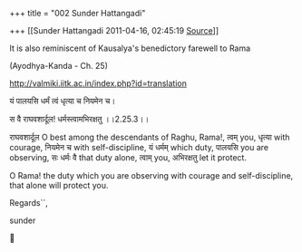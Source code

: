 +++
title = "002 Sunder Hattangadi"

+++
[[Sunder Hattangadi	2011-04-16, 02:45:19 [Source](https://groups.google.com/g/samskrita/c/f6bii_DPAdM)]]





It is also reminiscent of Kausalya's benedictory farewell to Rama

(Ayodhya-Kanda - Ch. 25)





<http://valmiki.iitk.ac.in/index.php?id=translation>



यं पालयसि धर्मं त्वं धृत्या च नियमेन च।  
  
स वै राघवशार्दूल! धर्मस्त्वामभिरक्षतु ।।2.25.3।।  
  
राघवशार्दूल O best among the descendants of Raghu, Rama!, त्वम् you, धृत्या with courage, नियमेन च with self-discipline, यं धर्मम् which duty, पालयसि you are observing, सः धर्मः वै that duty alone, त्वाम् you, अभिरक्षतु let it protect.  
  
O Rama! the duty which you are observing with courage and self-discipline, that alone will protect you.



Regards``,



sunder



